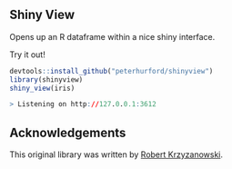 ## Shiny View

Opens up an R dataframe within a nice shiny interface.

Try it out!

```R
devtools::install_github("peterhurford/shinyview")
library(shinyview)
shiny_view(iris)

> Listening on http://127.0.0.1:3612
```


## Acknowledgements

This original library was written by [Robert Krzyzanowski](github.com/robertzk).
